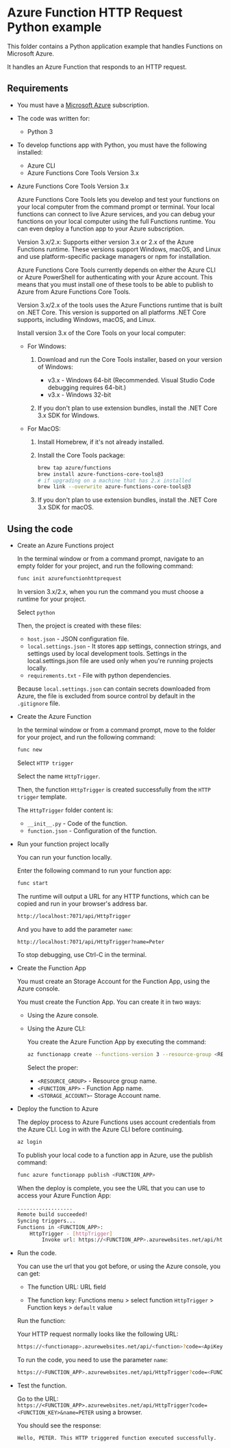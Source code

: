 # Azure Function HTTP Request Python example

This folder contains a Python application example that handles Functions on Microsoft Azure.

It handles an Azure Function that responds to an HTTP request.

## Requirements

* You must have a [Microsoft Azure](https://azure.microsoft.com/) subscription.

* The code was written for:
  * Python 3

* To develop functions app with Python, you must have the following installed:
  * Azure CLI
  * Azure Functions Core Tools Version 3.x

* Azure Functions Core Tools Version 3.x

  Azure Functions Core Tools lets you develop and test your functions on your local computer from the command prompt or terminal. Your local functions can connect to live Azure services, and you can debug your functions on your local computer using the full Functions runtime. You can even deploy a function app to your Azure subscription.

  Version 3.x/2.x: Supports either version 3.x or 2.x of the Azure Functions runtime. These versions support Windows, macOS, and Linux and use platform-specific package managers or npm for installation.

  Azure Functions Core Tools currently depends on either the Azure CLI or Azure PowerShell for authenticating with your Azure account. This means that you must install one of these tools to be able to publish to Azure from Azure Functions Core Tools.

  Version 3.x/2.x of the tools uses the Azure Functions runtime that is built on .NET Core. This version is supported on all platforms .NET Core supports, including Windows, macOS, and Linux.

  Install version 3.x of the Core Tools on your local computer:
  
  * For Windows:

    1. Download and run the Core Tools installer, based on your version of Windows:

        * v3.x - Windows 64-bit (Recommended. Visual Studio Code debugging requires 64-bit.)
        * v3.x - Windows 32-bit

    2. If you don't plan to use extension bundles, install the .NET Core 3.x SDK for Windows.

  * For MacOS:

    1. Install Homebrew, if it's not already installed.
    2. Install the Core Tools package:

       ```bash
       brew tap azure/functions
       brew install azure-functions-core-tools@3
       # if upgrading on a machine that has 2.x installed
       brew link --overwrite azure-functions-core-tools@3
       ```

    3. If you don't plan to use extension bundles, install the .NET Core 3.x SDK for macOS.

## Using the code

* Create an Azure Functions project
  
  In the terminal window or from a command prompt, navigate to an empty folder for your project, and run the following command:

  ```bash
  func init azurefunctionhttprequest
  ```

  In version 3.x/2.x, when you run the command you must choose a runtime for your project.

  Select `python`

  Then, the project is created with these files:

  * `host.json` - JSON configuration file.
  * `local.settings.json` - It stores app settings, connection strings, and settings used by local development tools. Settings in the local.settings.json file are used only when you're running projects locally.
  * `requirements.txt` - File with python dependencies.

  Because `local.settings.json` can contain secrets downloaded from Azure, the file is excluded from source control by default in the `.gitignore` file.

* Create the Azure Function
  
  In the terminal window or from a command prompt, move to the folder for your project, and run the following command:

  ```bash
  func new
  ```

  Select `HTTP trigger`

  Select the name `HttpTrigger`.
  
  Then, the function `HttpTrigger` is created successfully from the `HTTP trigger` template.

  The `HttpTrigger` folder content is:
  * `__init__.py` - Code of the function.
  * `function.json` - Configuration of the function.

* Run your function project locally

  You can run your function locally.
  
  Enter the following command to run your function app:

  ```bash
  func start
  ```

  The runtime will output a URL for any HTTP functions, which can be copied and run in your browser's address bar.
  
  ```bash
  http://localhost:7071/api/HttpTrigger
  ```

  And you have to add the parameter `name`:

  ```bash
  http://localhost:7071/api/HttpTrigger?name=Peter
  ```

  To stop debugging, use Ctrl-C in the terminal.

* Create the Function App

  You must create an Storage Account for the Function App, using the Azure console.

  You must create the Function App. You can create it in two ways:

  * Using the Azure console.

  * Using the Azure CLI:
  
    You create the Azure Function App by executing the command:

    ```bash
    az functionapp create --functions-version 3 --resource-group <RESOURCE_GROUP> --os-type Linux --consumption-plan-location westeurope --runtime python --name <FUNCTION_APP> --storage-account <STORAGE_ACCOUNT>
    ```

    Select the proper:

    * `<RESOURCE_GROUP>` - Resource group name.
    * `<FUNCTION_APP>` - Function App name.
    * `<STORAGE_ACCOUNT>`- Storage Account name.

* Deploy the function to Azure

  The deploy process to Azure Functions uses account credentials from the Azure CLI. Log in with the Azure CLI before continuing.

  ```bash
  az login
  ```

  To publish your local code to a function app in Azure, use the publish command:

  ```bash
  func azure functionapp publish <FUNCTION_APP>
  ```

  When the deploy is complete, you see the URL that you can use to access your Azure Function App:

  ```bash
  ..................
  Remote build succeeded!
  Syncing triggers...
  Functions in <FUNCTION_APP>:
      HttpTrigger - [httpTrigger]
          Invoke url: https://<FUNCTION_APP>.azurewebsites.net/api/httptrigger?code=<FUNCTION_KEY>
  ```

* Run the code.

  You can use the url that you got before, or using the Azure console, you can get:

  * The function URL: URL field

  * The function key: Functions menu > select function `HttpTrigger` > Function keys > `default` value

  Run the function:

  Your HTTP request normally looks like the following URL:

  ```bash
  https://<functionapp>.azurewebsites.net/api/<function>?code=<ApiKey>
  ```

  To run the code, you need to use the parameter `name`:

  ```bash
  https://<FUNCTION_APP>.azurewebsites.net/api/HttpTrigger?code=<FUNCTION_KEY>&name=PETER
  ```

* Test the function.

  Go to the URL: `https://<FUNCTION_APP>.azurewebsites.net/api/HttpTrigger?code=<FUNCTION_KEY>&name=PETER` using a browser.

  You should see the response:

  ```bash
  Hello, PETER. This HTTP triggered function executed successfully.
  ```
